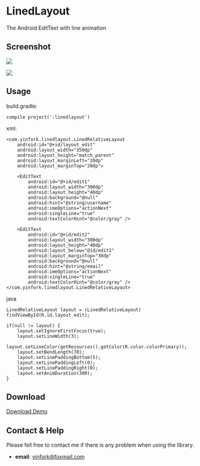 # LinedLayout
The Android EditText with line animation


## Screenshot
![](https://github.com/yinfork/LinedLayout/blob/master/demo.gif)

![](https://github.com/yinfork/LinedLayout/blob/master/demo2.gif)

## Usage

build.gradle:
	
	compile project(':linedlayout')
		
xml:
		
	<com.yinfork.linedlayout.LinedRelativeLayout
        android:id="@+id/layout_edit"
        android:layout_width="350dp"
        android:layout_height="match_parent"
        android:layout_marginLeft="20dp"
        android:layout_marginTop="20dp">

        <EditText
            android:id="@+id/edit1"
            android:layout_width="300dp"
            android:layout_height="40dp"
            android:background="@null"
            android:hint="@string/username"
            android:imeOptions="actionNext"
            android:singleLine="true"
            android:textColorHint="@color/gray" />

        <EditText
            android:id="@+id/edit2"
            android:layout_width="300dp"
            android:layout_height="40dp"
            android:layout_below="@id/edit1"
            android:layout_marginTop="30dp"
            android:background="@null"
            android:hint="@string/email"
            android:imeOptions="actionNext"
            android:singleLine="true"
            android:textColorHint="@color/gray" />
    </com.yinfork.linedlayout.LinedRelativeLayout>
		
		
java

	LinedRelativeLayout layout = (LinedRelativeLayout) findViewById(R.id.layout_edit);

    if(null != layout) {
        layout.setIgnoreFirstFocus(true);
        layout.setLineWidth(3);
        layout.setLineColor(getResources().getColor(R.color.colorPrimary));
        layout.setBendLength(70);
        layout.setLinePaddingBottom(5);
        layout.setLinePaddingLeft(0);
        layout.setLinePaddingRight(0);
        layout.setAnimDuration(300);
    }		
		
		
## Download

[Download Demo](https://github.com/yinfork/LinedLayout/blob/master/apk/demo.apk)
 		

## Contact & Help

Please fell free to contact me if there is any problem when using the library.

- **email**: yinfork@foxmail.com	